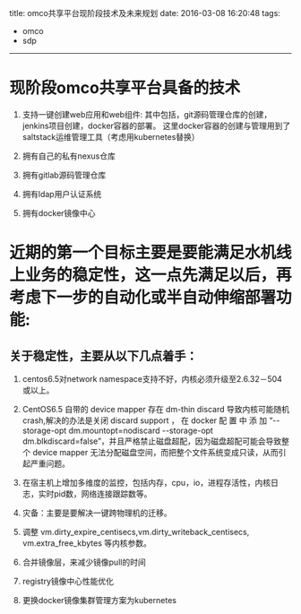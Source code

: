 title: omco共享平台现阶段技术及未来规划
date: 2016-03-08 16:20:48
tags:
  - omco
  - sdp
---
# 现阶段omco共享平台具备的技术
 1. 支持一键创建web应用和web组件:
   其中包括，git源码管理仓库的创建，jenkins项目创建，docker容器的部署。
这里docker容器的创建与管理用到了saltstack运维管理工具（考虑用kubernetes替换）

 2. 拥有自己的私有nexus仓库  

 3. 拥有gitlab源码管理仓库  

 4. 拥有ldap用户认证系统  

 5. 拥有docker镜像中心  

# 近期的第一个目标主要是要能满足水机线上业务的稳定性，这一点先满足以后，再考虑下一步的自动化或半自动伸缩部署功能:
## 关于稳定性，主要从以下几点着手：
1. centos6.5对network namespace支持不好，内核必须升级至2.6.32－504 或以上。

2. CentOS6.5 自带的 device mapper 存在 dm-thin discard 导致内核可能随机crash,解决的办法是关闭 discard
support ， 在 docker 配 置 中 添 加 “--storage-opt dm.mountopt=nodiscard --storage-opt
dm.blkdiscard=false”，并且严格禁止磁盘超配，因为磁盘超配可能会导致整个 device
mapper 无法分配磁盘空间，而把整个文件系统变成只读，从而引起严重问题。

3. 在宿主机上增加多维度的监控，包括内存，cpu，io，进程存活性，内核日志，实时pid数，网络连接跟踪数等。

4. 灾备：主要是要解决一键跨物理机的迁移。

5. 调整  vm.dirty_expire_centisecs,vm.dirty_writeback_centisecs, vm.extra_free_kbytes 等内核参数。

6. 合并镜像层，来减少镜像pull的时间

7. registry镜像中心性能优化

8. 更换docker镜像集群管理方案为kubernetes